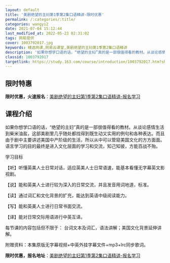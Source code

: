 ```yaml
---
layout: default
title: '美剧绝望的主妇第1季第2集口语精讲-限时优惠'
permalink: /:categories/:title/
categories: wangyi2
date: 2021-07-04 15:12:44
last_modified_at: 2022-05-23 02:31:02
tags: 网易提供
cover: 1003792017.jpg
keywords: 精选网课,网易云课堂,美剧绝望的主妇第1季第2集口语精讲
description: '如果你想学口语的话，“绝望的主妇”真的是一部很值得看的教材。从谈论感情生活到柴米油盐，这部美剧里几乎随处都找得到既生动又'
classid: 1003792017
targetlink: https://study.163.com/course/introduction/1003792017.htm?share=1&shareId=1025206652&utm_campaign=share&utm_medium=iphoneShare&utm_source=&utm_u=1025206652
---
```


## 限时特惠

**限时优惠，火速报名**：[美剧绝望的主妇第1季第2集口语精讲-报名学习](https://study.163.com/course/introduction/1003792017.htm?share=1&shareId=1025206652&utm_campaign=share&utm_medium=iphoneShare&utm_source=&utm_u=1025206652)

## 课程介绍

如果你想学口语的话，“绝望的主妇”真的是一部很值得看的教材。从谈论感情生活到柴米油盐，这部美剧里几乎随处都找得到既生动又实用的例句和各种表达。而且由于剧中主要讲述美国中产阶级的生活，所以从中可以管窥美国文化的方方面面。语言学习的目的最终是进入文化层面的学习和交流，知己知彼，方能百战不殆。 

学习目标 

【听】听懂英美人士日常对话，适应英美人士日常语速，能基本看懂无字幕英文影视剧。 

【说】能和英美人士进行较为深入的日常交流，并且发音用词地道，标准。 

【读】通过词汇和文化背景的扩充，能达到英语中级阅读能力。 

【写】能和英美人士进行日常书面交流。 

【译】能对日常交际用语进行中英互译。 

每节课的内容包括但不限于： 台词文本及词汇，语法讲解；美国文化背景延伸讲解。

附赠资料：本集原版无字幕视频+中英外挂字幕文件+mp3+lrc同步歌词。

**限时优惠，报名地址**：[美剧绝望的主妇第1季第2集口语精讲-报名学习](https://study.163.com/course/introduction/1003792017.htm?share=1&shareId=1025206652&utm_campaign=share&utm_medium=iphoneShare&utm_source=&utm_u=1025206652)

